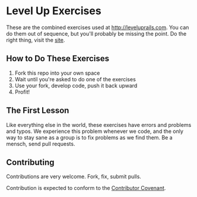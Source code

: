 # Level Up Exercises

These are the combined exercises used at http://leveluprails.com. You can do them out of sequence, but you'll probably be missing the point. Do the right thing, visit the [site](http://leveluprails.com).

## How to Do These Exercises

1. Fork this repo into your own space
2. Wait until you're asked to do one of the exercises
3. Use your fork, develop code, push it back upward
4. Profit!

## The First Lesson

Like everything else in the world, these exercises have errors and problems and typos. We experience this problem whenever we code, and the only way to stay sane as a group is to fix problems as we find them. Be a mensch, send pull requests.


## Contributing

Contributions are very welcome. Fork, fix, submit pulls.

Contribution is expected to conform to the [Contributor Covenant](https://github.com/jmmastey/level_up_exercises/blob/master/CODE_OF_CONDUCT.md).
